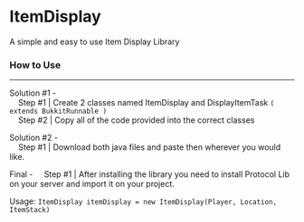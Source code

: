 # ItemDisplay
A simple and easy to use Item Display Library


### How to Use
---------
Solution #1 -  
&nbsp;&nbsp;&nbsp;&nbsp;Step #1 | Create 2 classes named ItemDisplay and DisplayItemTask `( extends BukkitRunnable )`  
&nbsp;&nbsp;&nbsp;&nbsp;Step #2 | Copy all of the code provided into the correct classes
    
Solution #2 -  
&nbsp;&nbsp;&nbsp;&nbsp;Step #1 | Download both java files and paste then wherever you would like.

Final -
&nbsp;&nbsp;&nbsp;&nbsp;Step #1 | After installing the library you need to install Protocol Lib on your server and import it on your project.
    
Usage: `ItemDisplay itemDisplay = new ItemDisplay(Player, Location, ItemStack)`
